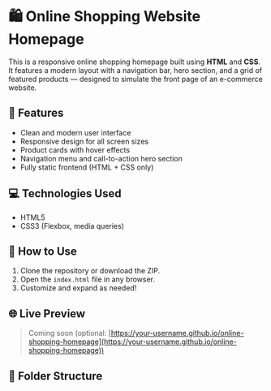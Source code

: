 # 🛍️ Online Shopping Website Homepage

This is a responsive online shopping homepage built using **HTML** and **CSS**. It features a modern layout with a navigation bar, hero section, and a grid of featured products — designed to simulate the front page of an e-commerce website.

## 📌 Features

- Clean and modern user interface
- Responsive design for all screen sizes
- Product cards with hover effects
- Navigation menu and call-to-action hero section
- Fully static frontend (HTML + CSS only)

## 💻 Technologies Used

- HTML5
- CSS3 (Flexbox, media queries)

## 🚀 How to Use

1. Clone the repository or download the ZIP.
2. Open the `index.html` file in any browser.
3. Customize and expand as needed!

## 🌐 Live Preview

> Coming soon (optional: [https://your-username.github.io/online-shopping-homepage](https://your-username.github.io/online-shopping-homepage))

## 📂 Folder Structure


